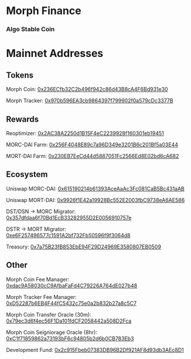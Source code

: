 # Morph Finance
### Algo Stable Coin

# Mainnet Addresses
## Tokens
Morph Coin: [0x236ECfb32C2b496f942c86d43B8cA4F6Bd931e30](https://etherscan.io/address/0x236ECfb32C2b496f942c86d43B8cA4F6Bd931e30)

Morph Tracker: [0x970b596EA3cb9864397f799902f0a579cDc3377B](https://etherscan.io/address/0x970b596EA3cb9864397f799902f0a579cDc3377B)

## Rewards
Reoptimizer: [0x2AC38A2250d1B15F4eC2239928f160301eb19451](https://etherscan.io/address/0x2AC38A2250d1B15F4eC2239928f160301eb19451)

MORC-DAI Farm: [0x256F4048E89c7a96D349e3201B6c201Bf5a03E44](https://etherscan.io/address/0x256F4048E89c7a96D349e3201B6c201Bf5a03E44)

MORT-DAI Farm: [0x230EB7EeCd44d5887051Fc2566Ed8E02bd6cA682](https://etherscan.io/address/0x230EB7EeCd44d5887051Fc2566Ed8E02bd6cA682)

## Ecosystem
Uniswap MORC-DAI: [0x615190214b61393AceAaAc3Fc081CaB5Bc431aAB](https://etherscan.io/address/0x615190214b61393AceAaAc3Fc081CaB5Bc431aAB)

Uniswap MORT-DAI: [0x9926f1E42a19928Bc552E2003fbC9738eA6AE586](https://etherscan.io/address/0x9926f1E42a19928Bc552E2003fbC9738eA6AE586)

DST/DSN -> MORC Migrator: [0x357dfdaa6f70Bd1EcB33282955D2E0056910757e](https://etherscan.io/address/0x357dfdaa6f70Bd1EcB33282955D2E0056910757e)

DSTR -> MORT Migrator: [0xe6F257496577c1591A2bf732Fb50596f9f3064d8](https://etherscan.io/address/0xe6F257496577c1591A2bf732Fb50596f9f3064d8)

Treasury: [0x7a75B23fB853EbE94F29D24969E3580807EB0509](https://etherscan.io/address/0x7a75B23fB853EbE94F29D24969E3580807EB0509)

## Other
Morph Coin Fee Manager: [0xdac9A58030cC9AfbaFaFd4C79226A764dE027b48](https://etherscan.io/address/0xdac9A58030cC9AfbaFaFd4C79226A764dE027b48)

Morph Tracker Fee Manager: [0xD52287b6EB4F44fC5432c75e0a2b832b27a8c5C7](https://etherscan.io/address/0xD52287b6EB4F44fC5432c75e0a2b832b27a8c5C7)

Morph Coin Transfer Oracle (30m): [0x79ec3d6f4ec56F1Da101fdCF2058442a508D2Fca](https://etherscan.io/address/0x79ec3d6f4ec56F1Da101fdCF2058442a508D2Fca)

Morph Coin Seigniorage Oracle (8hr): [0xC1f71859862a73193bF6c94805b2d6b0CB783Eb3](https://etherscan.io/address/0xC1f71859862a73193bF6c94805b2d6b0CB783Eb3)

Development Fund: [0x2c915Fbeb07383DB96B2Df921AF8d93db3AEc8D1](https://etherscan.io/address/0x2c915Fbeb07383DB96B2Df921AF8d93db3AEc8D1)

